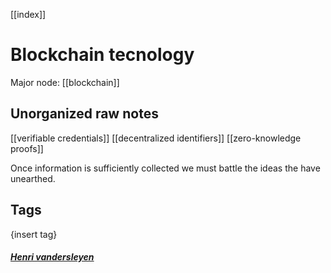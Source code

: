 
[[index]]

# Blockchain tecnology

Major node: [[blockchain]]

## Unorganized raw notes
  [[verifiable credentials]]
  [[decentralized identifiers]]
  [[zero-knowledge proofs]]
  
Once information is sufficiently collected we must battle the ideas the have unearthed.

## Tags
{insert tag}

##### [Henri vandersleyen](https://github.com/Vanderscycle)
